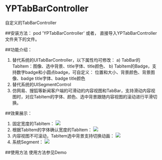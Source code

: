 # YPTabBarController
自定义的TabBarController

##安装方法：
pod 'YPTabBarController'
或者，
直接导入YPTabBarController文件夹下的文件。

##功能介绍：

1. 替代系统的UITabBarController，以下属性均可修改：
    a) TabBar的TabItem：图像、选中背景、title字体、title颜色、
    b) TabItem的Badge，支持数字badge和小圆点badge，可自定义：
        位置和大小、背景颜色、背景图像、badge title字体、badge title颜色
2. 替代系统的UISegmentControl
3. 仿网易、搜狐等新闻客户端的可滑动的内容视图和TabBar，支持滑动内容视图时，对应TabItem的字体、颜色、选中背景跟随内容视图的滚动进行平滑切换。

##效果展示：
         
1. 固定宽度的TabItem：
![](https://github.com/yuping1989/YPTabBarController/blob/master/YPTabBarController/Demo/FixedItemWidthTab.gif) 
2. 根据TabItem的字体确认宽度的TabItem：
![](https://github.com/yuping1989/YPTabBarController/blob/master/YPTabBarController/Demo/DynamicItemWidthTab.gif) 
3. 内容视图不可滚动，TabItem选中背景支持切换动画：
![](https://github.com/yuping1989/YPTabBarController/blob/master/YPTabBarController/Demo/UnscrollTab.gif) 
4. 系统Segment：
![](https://github.com/yuping1989/YPTabBarController/blob/master/YPTabBarController/Demo/Segment.gif) 

##使用方法
使用方法参见Demo

